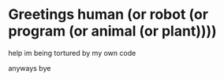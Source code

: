 # Greetings human (or robot (or program (or animal (or plant))))

help im being tortured by my own code


anyways bye